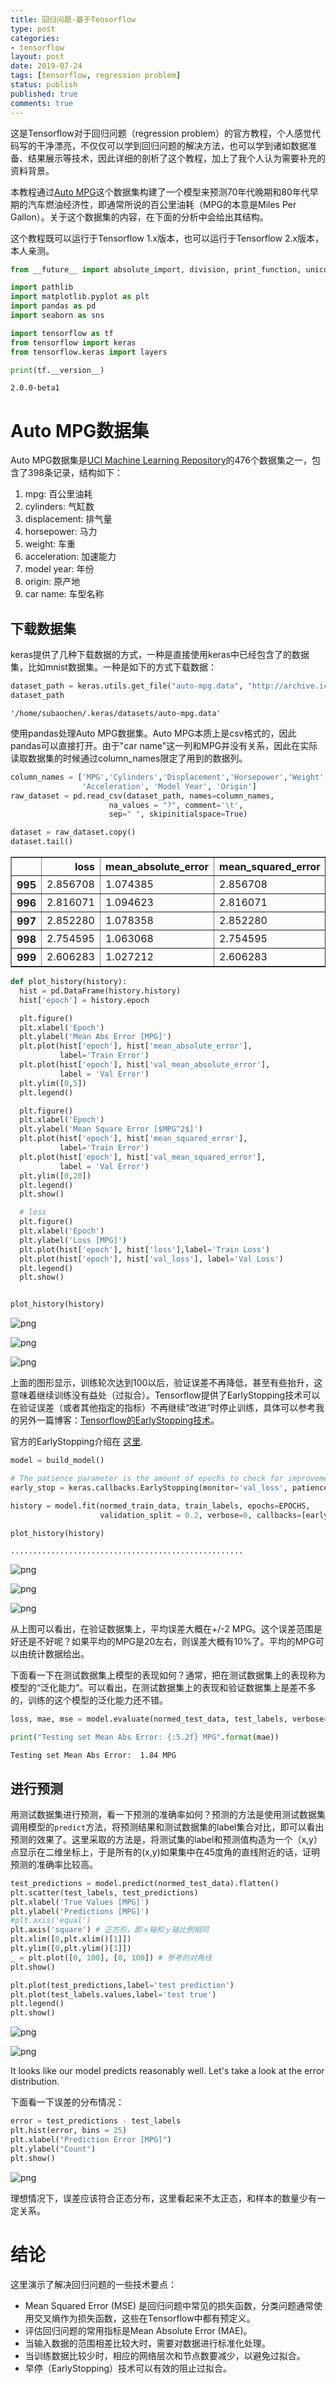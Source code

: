```yaml
---
title: 回归问题-基于Tensorflow
type: post
categories:
- tensorflow
layout: post
date: 2019-07-24
tags: [tensorflow, regression problem]
status: publish
published: true
comments: true
---
```

这是Tensorflow对于回归问题（regression problem）的官方教程，个人感觉代码写的干净漂亮，不仅仅可以学到回归问题的解决方法，也可以学到诸如数据准备、结果展示等技术，因此详细的剖析了这个教程，加上了我个人认为需要补充的资料背景。

本教程通过[Auto MPG](https://archive.ics.uci.edu/ml/datasets/auto+mpg)这个数据集构建了一个模型来预测70年代晚期和80年代早期的汽车燃油经济性，即通常所说的百公里油耗（MPG的本意是Miles Per Gallon）。关于这个数据集的内容，在下面的分析中会给出其结构。

这个教程既可以运行于Tensorflow 1.x版本，也可以运行于Tensorflow 2.x版本，本人亲测。


```python
from __future__ import absolute_import, division, print_function, unicode_literals

import pathlib
import matplotlib.pyplot as plt
import pandas as pd
import seaborn as sns

import tensorflow as tf
from tensorflow import keras
from tensorflow.keras import layers

print(tf.__version__)
```

    2.0.0-beta1


# Auto MPG数据集

Auto MPG数据集是[UCI Machine Learning Repository](https://archive.ics.uci.edu/ml/)的476个数据集之一，包含了398条记录，结构如下：

1. mpg: 百公里油耗
2. cylinders: 气缸数
3. displacement: 排气量
4. horsepower: 马力
5. weight: 车重 
6. acceleration: 加速能力
7. model year: 年份
8. origin: 原产地
9. car name: 车型名称

## 下载数据集
keras提供了几种下载数据的方式，一种是直接使用keras中已经包含了的数据集，比如mnist数据集。一种是如下的方式下载数据：

```python
dataset_path = keras.utils.get_file("auto-mpg.data", "http://archive.ics.uci.edu/ml/machine-learning-databases/auto-mpg/auto-mpg.data")
dataset_path
```

    '/home/subaochen/.keras/datasets/auto-mpg.data'

使用pandas处理Auto MPG数据集。Auto MPG本质上是csv格式的，因此pandas可以直接打开。由于"car name"这一列和MPG并没有关系，因此在实际读取数据集的时候通过column_names限定了用到的数据列。

```python
column_names = ['MPG','Cylinders','Displacement','Horsepower','Weight',
                'Acceleration', 'Model Year', 'Origin']
raw_dataset = pd.read_csv(dataset_path, names=column_names,
                      na_values = "?", comment='\t',
                      sep=" ", skipinitialspace=True)

dataset = raw_dataset.copy()
dataset.tail()
```

<div>
<style scoped>
    .dataframe tbody tr th:only-of-type {
        vertical-align: middle;
    }
<table border="1" class="dataframe">
  <thead>
    <tr style="text-align: right;">
      <th></th>
      <th>MPG</th>
      <th>Cylinders</th>
      <th>Displacement</th>
      <th>Horsepower</th>
      <th>Weight</th>
      <th>Acceleration</th>
      <th>Model Year</th>
      <th>Origin</th>
    </tr>
  </thead>
  <tbody>
    <tr>
      <th>393</th>
      <td>27.0</td>
      <td>4</td>
      <td>140.0</td>
      <td>86.0</td>
      <td>2790.0</td>
      <td>15.6</td>
      <td>82</td>
      <td>1</td>
    </tr>
    <tr>
      <th>394</th>
      <td>44.0</td>
      <td>4</td>
      <td>97.0</td>
      <td>52.0</td>
      <td>2130.0</td>
      <td>24.6</td>
      <td>82</td>
      <td>2</td>
    </tr>
    <tr>
      <th>395</th>
      <td>32.0</td>
      <td>4</td>
      <td>135.0</td>
      <td>84.0</td>
      <td>2295.0</td>
      <td>11.6</td>
      <td>82</td>
      <td>1</td>
    </tr>
    <tr>
      <th>396</th>
      <td>28.0</td>
      <td>4</td>
      <td>120.0</td>
      <td>79.0</td>
      <td>2625.0</td>
      <td>18.6</td>
      <td>82</td>
      <td>1</td>
    </tr>
    <tr>
      <th>397</th>
      <td>31.0</td>
      <td>4</td>
      <td>119.0</td>
      <td>82.0</td>
      <td>2720.0</td>
      <td>19.4</td>
      <td>82</td>
      <td>1</td>
    </tr>
  </tbody>
</table>
</div>

## 清理数据（缺失值）

这个数据集中有几条没有数据的记录，需要清理掉。通常，新拿到一个数据集，都需要检测数据集是否存在无效记录。

```python
dataset.isna().sum()
```
    MPG             0
    Cylinders       0
    Displacement    0
    Horsepower      6
    Weight          0
    Acceleration    0
    Model Year      0
    Origin          0
    dtype: int64

使用dropna从数据集中删除无效记录。

```python
dataset = dataset.dropna()
```

`"Origin"`这个字段需要转换为one-hot编码。这是一种常见的技巧，将类别数字转化为one-hot编码，以便机器学习到原产地对于MPG的影响。如果不进行one-hot编码，`Origin`是用1,2,3等数字来表示的，直接这样使用的话机器学习会把`Origin`当做一个数量而不是**类别**来对待，这显然不是我们的本意。

这里处理`Origin`字段的方法值得注意：`pop`弹出这一列，然后根据`pop`字段的值重新增加三个列。

```python
origin = dataset.pop('Origin')
```

```python
dataset['USA'] = (origin == 1)*1.0
dataset['Europe'] = (origin == 2)*1.0
dataset['Japan'] = (origin == 3)*1.0
dataset.tail()
```
<table border="1" class="dataframe">
  <thead>
    <tr style="text-align: right;">
      <th></th>
      <th>MPG</th>
      <th>Cylinders</th>
      <th>Displacement</th>
      <th>Horsepower</th>
      <th>Weight</th>
      <th>Acceleration</th>
      <th>Model Year</th>
      <th>USA</th>
      <th>Europe</th>
      <th>Japan</th>
    </tr>
  </thead>
  <tbody>
    <tr>
      <th>393</th>
      <td>27.0</td>
      <td>4</td>
      <td>140.0</td>
      <td>86.0</td>
      <td>2790.0</td>
      <td>15.6</td>
      <td>82</td>
      <td>1.0</td>
      <td>0.0</td>
      <td>0.0</td>
    </tr>
    <tr>
      <th>394</th>
      <td>44.0</td>
      <td>4</td>
      <td>97.0</td>
      <td>52.0</td>
      <td>2130.0</td>
      <td>24.6</td>
      <td>82</td>
      <td>0.0</td>
      <td>1.0</td>
      <td>0.0</td>
    </tr>
    <tr>
      <th>395</th>
      <td>32.0</td>
      <td>4</td>
      <td>135.0</td>
      <td>84.0</td>
      <td>2295.0</td>
      <td>11.6</td>
      <td>82</td>
      <td>1.0</td>
      <td>0.0</td>
      <td>0.0</td>
    </tr>
    <tr>
      <th>396</th>
      <td>28.0</td>
      <td>4</td>
      <td>120.0</td>
      <td>79.0</td>
      <td>2625.0</td>
      <td>18.6</td>
      <td>82</td>
      <td>1.0</td>
      <td>0.0</td>
      <td>0.0</td>
    </tr>
    <tr>
      <th>397</th>
      <td>31.0</td>
      <td>4</td>
      <td>119.0</td>
      <td>82.0</td>
      <td>2720.0</td>
      <td>19.4</td>
      <td>82</td>
      <td>1.0</td>
      <td>0.0</td>
      <td>0.0</td>
    </tr>
  </tbody>
</table>
</div>

## 切分训练数据集和测试数据集

这里切分数据集的方法很巧妙，使用了`DataFrame`的`sample`方法，一次性完成了随机选取，也避免了`shuffle`操作，至少是简洁的做法，是否高效未可知。

测试数据集的获得也很巧妙，直接从原始数据集中`drop`掉训练数据集即可。

另外常见的切分数据集的方法是sklearn的train_test_split函数，比如：

```
from sklearn.model_selection import train_test_split
train_dataset, test_dataset = train_test_split(dataset, train_size=0.8, test_size=0.2, shuffle=True)
```

```python
train_dataset = dataset.sample(frac=0.8,random_state=0)
test_dataset = dataset.drop(train_dataset.index)
```

## 查看训练数据集

seaborn的pairplot提供了图形化的方式快速查看数据集，更高效直观，这里使用pairplot来表现两两的特征对比图。比如：

* 从右上角的图可以看出，车子越重，燃油的经济性越低（百公里油耗越高，即每加仑行驶的里程越少）
* 从第一行第二列可以看出，气缸数越多，燃油经济型越低。
* 同样的，排气量大的车子，燃油经济性也越差。

```python
sns.pairplot(train_dataset[["MPG", "Cylinders", "Displacement", "Weight"]], diag_kind="kde")
plt.show()
```

![png](https://raw.githubusercontent.com/subaochen/subaochen.github.io/master/images/tensorflow/basic-regression/output_17_0.png)

看一下训练集的统计数据，这个统计数据在后面进行数据的标准化的时候会用到。

```python
train_stats = train_dataset.describe()
# 不剔除MPG这一列也没有关系，只不过没有使用而已
train_stats.pop("MPG")
train_stats = train_stats.transpose()
train_stats
```
<table border="1" class="dataframe">
  <thead>
    <tr style="text-align: right;">
      <th></th>
      <th>count</th>
      <th>mean</th>
      <th>std</th>
      <th>min</th>
      <th>25%</th>
      <th>50%</th>
      <th>75%</th>
      <th>max</th>
    </tr>
  </thead>
  <tbody>
    <tr>
      <th>Cylinders</th>
      <td>314.0</td>
      <td>5.477707</td>
      <td>1.699788</td>
      <td>3.0</td>
      <td>4.00</td>
      <td>4.0</td>
      <td>8.00</td>
      <td>8.0</td>
    </tr>
    <tr>
      <th>Displacement</th>
      <td>314.0</td>
      <td>195.318471</td>
      <td>104.331589</td>
      <td>68.0</td>
      <td>105.50</td>
      <td>151.0</td>
      <td>265.75</td>
      <td>455.0</td>
    </tr>
    <tr>
      <th>Horsepower</th>
      <td>314.0</td>
      <td>104.869427</td>
      <td>38.096214</td>
      <td>46.0</td>
      <td>76.25</td>
      <td>94.5</td>
      <td>128.00</td>
      <td>225.0</td>
    </tr>
    <tr>
      <th>Weight</th>
      <td>314.0</td>
      <td>2990.251592</td>
      <td>843.898596</td>
      <td>1649.0</td>
      <td>2256.50</td>
      <td>2822.5</td>
      <td>3608.00</td>
      <td>5140.0</td>
    </tr>
    <tr>
      <th>Acceleration</th>
      <td>314.0</td>
      <td>15.559236</td>
      <td>2.789230</td>
      <td>8.0</td>
      <td>13.80</td>
      <td>15.5</td>
      <td>17.20</td>
      <td>24.8</td>
    </tr>
    <tr>
      <th>Model Year</th>
      <td>314.0</td>
      <td>75.898089</td>
      <td>3.675642</td>
      <td>70.0</td>
      <td>73.00</td>
      <td>76.0</td>
      <td>79.00</td>
      <td>82.0</td>
    </tr>
    <tr>
      <th>USA</th>
      <td>314.0</td>
      <td>0.624204</td>
      <td>0.485101</td>
      <td>0.0</td>
      <td>0.00</td>
      <td>1.0</td>
      <td>1.00</td>
      <td>1.0</td>
    </tr>
    <tr>
      <th>Europe</th>
      <td>314.0</td>
      <td>0.178344</td>
      <td>0.383413</td>
      <td>0.0</td>
      <td>0.00</td>
      <td>0.0</td>
      <td>0.00</td>
      <td>1.0</td>
    </tr>
    <tr>
      <th>Japan</th>
      <td>314.0</td>
      <td>0.197452</td>
      <td>0.398712</td>
      <td>0.0</td>
      <td>0.00</td>
      <td>0.0</td>
      <td>0.00</td>
      <td>1.0</td>
    </tr>
  </tbody>
</table>
</div>

## 获得标签数据集

标签（label）是训练模型的“指导”或者“准星”，根据label训练模型的目的就是在预测时，能够尽量逼近label。这里直接将train_dataset/test_dataset中的MPG列pop出来即可。

```python
train_labels = train_dataset.pop('MPG')
test_labels = test_dataset.pop('MPG')
```

## 数据的标准化处理

关于为什么要对数据进行标准化处理，数据标准化处理有哪几种方式，感觉这几篇讲的还不错，值得参考：
* [ML入门：归一化、标准化、正则化](https://zhuanlan.zhihu.com/p/29957294)
* [归一化和标准化大全](https://www.jianshu.com/p/c1e112f3f57f)

什么时候使用标准化，什么时候使用归一化？由于归一化是一维伸缩，标准化二维伸缩，所以基本上如果数据没有太大的噪声可以考虑归一化，处理起来比较简单，如果噪声多可以考虑标准化。下面这张图可以形象的看出标准化的过程(出处见上面第一个链接)，先减去均值，然后再除以标准差：

![数据的标准化过程](https://raw.githubusercontent.com/subaochen/subaochen.github.io/master/images/tensorflow/data-normalization.jpg)


除了这里的数据标准化方法之外，sklean中已经提供了成熟的数据标准化、归一化的函数，比如：
```
from sklearn.preprocessing import StandardScaler, MinMaxScaler
scaler = StandardScaler()
# 标准化
normed_train_dataset = scaler.fit_transform(train_dataset)
# 归一化
mm_train_dataset = MinMaxScaler().fit_transform(train_dataset) 
```

这里自己写了一个norm方法，目的是为了能够演示标准化的步骤，也能够直接使用已经获得统计数据。


```python
def norm(x):
  return (x - train_stats['mean']) / train_stats['std']
normed_train_data = norm(train_dataset)
normed_test_data = norm(test_dataset)
print(normed_train_data[:5])
```

         Cylinders  Displacement  Horsepower    Weight  Acceleration  Model Year  \
    146  -0.869348     -1.009459   -0.784052 -1.025303     -0.379759   -0.516397   
    282  -0.869348     -0.530218   -0.442811 -0.118796      0.624102    0.843910   
    69    1.483887      1.482595    1.447140  1.736877     -0.738281   -1.060519   
    378  -0.869348     -0.865687   -1.099044 -1.025303     -0.308055    1.660094   
    331  -0.869348     -0.942365   -0.994047 -1.001603      0.875068    1.115971   
    
              USA    Europe     Japan  
    146  0.774676 -0.465148 -0.495225  
    282  0.774676 -0.465148 -0.495225  
    69   0.774676 -0.465148 -0.495225  
    378  0.774676 -0.465148 -0.495225  
    331 -1.286751 -0.465148  2.012852  


需要特别两点：

* 当对数据进行了标准操作的时候，所有喂入网络的数据必须根据同一个scaler对象进行标准化操作，即便是one-hot编码的数据也要做标准化处理。这很容易理解：只有数据同步缩放才能消除比较”突出“的数据。
* 测试数据集以及将来进行预测的其他数据也要进行同样的标准化处理。

# 模型

## 构建模型

这里使用了高阶的keras API构建模型，这是目前主流的模型构建方法。在这个简单的模型中只包含了两个全连接隐藏层和一个全连接输出层，其中我们的输入层的shape为(len(train_dataset.keys()),)，第一个全连接层的输出shape为(None, 64)，第二个全连接层的输出为(None, 64)。其中，None的大小由BATCH_SIZE决定。


```python
def build_model():
  model = keras.Sequential([
    layers.Dense(64, activation=tf.nn.relu, input_shape=[len(train_dataset.keys())]),
    layers.Dense(64, activation=tf.nn.relu),
    layers.Dense(1)
  ])

  optimizer = tf.keras.optimizers.RMSprop(0.001)

  model.compile(loss='mean_squared_error',
                optimizer=optimizer,
                metrics=['mean_absolute_error', 'mean_squared_error'])
  return model
```


```python
model = build_model()
```

## 查看模型的结构

`.summary`函数可以打印出模型的简单描述：


```python
model.summary()
```

    Model: "sequential"
    _________________________________________________________________
    Layer (type)                 Output Shape              Param #   
    =================================================================
    dense (Dense)                (None, 64)                640       
    _________________________________________________________________
    dense_1 (Dense)              (None, 64)                4160      
    _________________________________________________________________
    dense_2 (Dense)              (None, 1)                 65        
    =================================================================
    Total params: 4,865
    Trainable params: 4,865
    Non-trainable params: 0
    _________________________________________________________________


先尝试运行一下模型。这里取批次（batch）大小为10，先喂入10组数据看看结果如何：`model.predict`给出了预测的结果，shape为(10,1)，符合模型的定义。


```python
example_batch = normed_train_data[:10]
example_result = model.predict(example_batch)
example_result
```

    array([[ 0.33291826],
           [ 0.20068091],
           [-0.2432324 ],
           [ 0.2772663 ],
           [ 0.25557014],
           [ 0.05211536],
           [ 0.28773528],
           [ 0.38458073],
           [ 0.04117467],
           [ 0.15005343]], dtype=float32)

## 训练模型

这里定义的训练轮次（epochs）为1000。训练和验证的准确率记录在`history`中了，方便通过图形化显示准确率的变动情况。

注意fit函数的参数validation_split，表示将训练数据自动拿出指定比例的数据作为验证数据集，验证数据集是不参与训练的。因此，使用了validation_split还是很方便的一种手段，不需要手工准备验证数据集。


```python
# Display training progress by printing a single dot for each completed epoch
class PrintDot(keras.callbacks.Callback):
  def on_epoch_end(self, epoch, logs):
    if epoch % 100 == 0: print('')
    print('.', end='')

EPOCHS = 1000

history = model.fit(
  normed_train_data, train_labels,
  epochs=EPOCHS, validation_split = 0.2, verbose=0,
  callbacks=[PrintDot()])
```


    ....................................................................................................
    ....................................................................................................
    ....................................................................................................
    ....................................................................................................
    ....................................................................................................
    ....................................................................................................
    ....................................................................................................
    ....................................................................................................
    ....................................................................................................
    ....................................................................................................

图形化展示`history`对象中存储的训练过程。


```python
hist = pd.DataFrame(history.history)
hist['epoch'] = history.epoch
hist.tail()
```

<div>
<style scoped>
    .dataframe tbody tr th:only-of-type {
        vertical-align: middle;
    }

    .dataframe tbody tr th {
        vertical-align: top;
    }
    
    .dataframe thead th {
        text-align: right;
    }
</style>
<table border="1" class="dataframe">
  <thead>
    <tr style="text-align: right;">
      <th></th>
      <th>loss</th>
      <th>mean_absolute_error</th>
      <th>mean_squared_error</th>
      <th>val_loss</th>
      <th>val_mean_absolute_error</th>
      <th>val_mean_squared_error</th>
      <th>epoch</th>
    </tr>
  </thead>
  <tbody>
    <tr>
      <th>995</th>
      <td>2.856708</td>
      <td>1.074385</td>
      <td>2.856708</td>
      <td>8.499714</td>
      <td>2.212823</td>
      <td>8.499714</td>
      <td>995</td>
    </tr>
    <tr>
      <th>996</th>
      <td>2.816071</td>
      <td>1.094623</td>
      <td>2.816071</td>
      <td>8.883725</td>
      <td>2.365754</td>
      <td>8.883725</td>
      <td>996</td>
    </tr>
    <tr>
      <th>997</th>
      <td>2.852280</td>
      <td>1.078358</td>
      <td>2.852280</td>
      <td>8.369126</td>
      <td>2.132020</td>
      <td>8.369126</td>
      <td>997</td>
    </tr>
    <tr>
      <th>998</th>
      <td>2.754595</td>
      <td>1.063068</td>
      <td>2.754595</td>
      <td>8.362683</td>
      <td>2.193305</td>
      <td>8.362682</td>
      <td>998</td>
    </tr>
    <tr>
      <th>999</th>
      <td>2.606283</td>
      <td>1.027212</td>
      <td>2.606283</td>
      <td>8.404507</td>
      <td>2.265347</td>
      <td>8.404507</td>
      <td>999</td>
    </tr>
  </tbody>
</table>
</div>

```python
def plot_history(history):
  hist = pd.DataFrame(history.history)
  hist['epoch'] = history.epoch

  plt.figure()
  plt.xlabel('Epoch')
  plt.ylabel('Mean Abs Error [MPG]')
  plt.plot(hist['epoch'], hist['mean_absolute_error'],
           label='Train Error')
  plt.plot(hist['epoch'], hist['val_mean_absolute_error'],
           label = 'Val Error')
  plt.ylim([0,5])
  plt.legend()

  plt.figure()
  plt.xlabel('Epoch')
  plt.ylabel('Mean Square Error [$MPG^2$]')
  plt.plot(hist['epoch'], hist['mean_squared_error'],
           label='Train Error')
  plt.plot(hist['epoch'], hist['val_mean_squared_error'],
           label = 'Val Error')
  plt.ylim([0,20])
  plt.legend()
  plt.show()

  # loss
  plt.figure()
  plt.xlabel('Epoch')
  plt.ylabel('Loss [MPG]')
  plt.plot(hist['epoch'], hist['loss'],label='Train Loss')
  plt.plot(hist['epoch'], hist['val_loss'], label='Val Loss')
  plt.legend()
  plt.show()


plot_history(history)
```


![png](https://raw.githubusercontent.com/subaochen/subaochen.github.io/master/images/tensorflow/basic-regression/output_38_0.png)



![png](https://raw.githubusercontent.com/subaochen/subaochen.github.io/master/images/tensorflow/basic-regression/output_38_1.png)



![png](https://raw.githubusercontent.com/subaochen/subaochen.github.io/master/images/tensorflow/basic-regression/output_38_2.png)


上面的图形显示，训练轮次达到100以后，验证误差不再降低，甚至有些抬升，这意味着继续训练没有益处（过拟合）。Tensorflow提供了EarlyStopping技术可以在验证误差（或者其他指定的指标）不再继续“改进”时停止训练，具体可以参考我的另外一篇博客：[Tensorflow的EarlyStopping技术](https://subaochen.github.io/tensorflow/2019/07/21/tensorflow-earlystopping/)。

官方的EarlyStopping介绍在 [这里](https://www.tensorflow.org/versions/master/api_docs/python/tf/keras/callbacks/EarlyStopping).


```python
model = build_model()

# The patience parameter is the amount of epochs to check for improvement
early_stop = keras.callbacks.EarlyStopping(monitor='val_loss', patience=10)

history = model.fit(normed_train_data, train_labels, epochs=EPOCHS,
                    validation_split = 0.2, verbose=0, callbacks=[early_stop, PrintDot()])

plot_history(history)
```


    ....................................................


![png](https://raw.githubusercontent.com/subaochen/subaochen.github.io/master/images/tensorflow/basic-regression/output_40_1.png)



![png](https://raw.githubusercontent.com/subaochen/subaochen.github.io/master/images/tensorflow/basic-regression/output_40_2.png)



![png](https://raw.githubusercontent.com/subaochen/subaochen.github.io/master/images/tensorflow/basic-regression/output_40_3.png)


从上图可以看出，在验证数据集上，平均误差大概在+/-2 MPG。这个误差范围是好还是不好呢？如果平均的MPG是20左右，则误差大概有10%了。平均的MPG可以由统计数据给出。

下面看一下在测试数据集上模型的表现如何？通常，把在测试数据集上的表现称为模型的“泛化能力”。可以看出，在测试数据集上的表现和验证数据集上是差不多的，训练的这个模型的泛化能力还不错。


```python
loss, mae, mse = model.evaluate(normed_test_data, test_labels, verbose=0)

print("Testing set Mean Abs Error: {:5.2f} MPG".format(mae))
```

    Testing set Mean Abs Error:  1.84 MPG


## 进行预测

用测试数据集进行预测，看一下预测的准确率如何？预测的方法是使用测试数据集调用模型的`predict`方法，将预测结果和测试数据集的label集合对比，即可以看出预测的效果了。这里采取的方法是，将测试集的label和预测值构造为一个（x,y）点显示在二维坐标上，于是所有的(x,y)如果集中在45度角的直线附近的话，证明预测的准确率比较高。


```python
test_predictions = model.predict(normed_test_data).flatten()
plt.scatter(test_labels, test_predictions)
plt.xlabel('True Values [MPG]')
plt.ylabel('Predictions [MPG]')
#plt.axis('equal')
plt.axis('square') # 正方形，即ｘ轴和ｙ轴比例相同
plt.xlim([0,plt.xlim()[1]])
plt.ylim([0,plt.ylim()[1]])
_ = plt.plot([0, 100], [0, 100]) # 参考的对角线
plt.show()

plt.plot(test_predictions,label='test prediction')
plt.plot(test_labels.values,label='test true')
plt.legend()
plt.show()

```


![png](https://raw.githubusercontent.com/subaochen/subaochen.github.io/master/images/tensorflow/basic-regression/output_44_0.png)



![png](https://raw.githubusercontent.com/subaochen/subaochen.github.io/master/images/tensorflow/basic-regression/output_44_1.png)


It looks like our model predicts reasonably well. Let's take a look at the error distribution.

下面看一下误差的分布情况：


```python
error = test_predictions - test_labels
plt.hist(error, bins = 25)
plt.xlabel("Prediction Error [MPG]")
plt.ylabel("Count")
plt.show()
```

![png](https://raw.githubusercontent.com/subaochen/subaochen.github.io/master/images/tensorflow/basic-regression/output_47_0.png)

理想情况下，误差应该符合正态分布，这里看起来不太正态，和样本的数量少有一定关系。

# 结论

这里演示了解决回归问题的一些技术要点：

* Mean Squared Error (MSE) 是回归问题中常见的损失函数，分类问题通常使用交叉熵作为损失函数，这些在Tensorflow中都有预定义。
* 评估回归问题的常用指标是Mean Absolute Error (MAE)。
* 当输入数据的范围相差比较大时，需要对数据进行标准化处理。
* 当训练数据比较少时，相应的网络层次和节点数要减少，以避免过拟合。
* 早停（EarlyStopping）技术可以有效的阻止过拟合。
